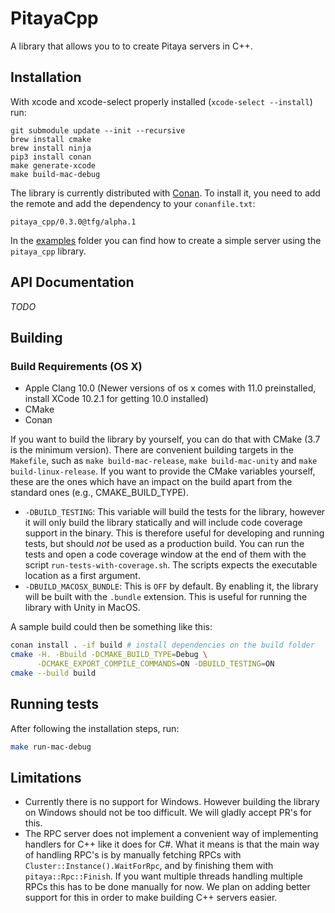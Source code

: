 # PitayaCpp

A library that allows you to to create Pitaya servers in C++.

## Installation
With xcode and xcode-select properly installed (`xcode-select --install`) run:

```
git submodule update --init --recursive
brew install cmake
brew install ninja
pip3 install conan
make generate-xcode
make build-mac-debug
```

The library is currently distributed with [Conan](https://conan.io). To install it, you need to add the remote and add the dependency to your `conanfile.txt`:

```
pitaya_cpp/0.3.0@tfg/alpha.1
```

In the [examples](examples) folder you can find how to create a simple server using the `pitaya_cpp` library.

## API Documentation
*TODO*

## Building

### Build Requirements (OS X)
* Apple Clang 10.0 (Newer versions of os x comes with 11.0 preinstalled, install XCode 10.2.1 for getting 10.0 installed)
* CMake
* Conan

If you want to build the library by yourself, you can do that with CMake (3.7 is the minimum version). There are convenient building targets in the `Makefile`, such as `make build-mac-release`, `make build-mac-unity` and `make build-linux-release`. If you want to provide the CMake variables yourself, these are the ones which have an impact on the build apart from the standard ones (e.g., CMAKE_BUILD_TYPE).

- `-DBUILD_TESTING`: This variable will build the tests for the library, however it will only build the library statically and will include code coverage support in the binary. This is therefore useful for developing and running tests, but should *not* be used as a production build. You can run the tests and open a code coverage window at the end of them with the script `run-tests-with-coverage.sh`. The scripts expects the executable location as a first argument.
- `-DBUILD_MACOSX_BUNDLE`: This is `OFF` by default. By enabling it, the library will be built with the `.bundle` extension. This is useful for running the library with Unity in MacOS.

A sample build could then be something like this:

```bash
conan install . -if build # install dependencies on the build folder
cmake -H. -Bbuild -DCMAKE_BUILD_TYPE=Debug \
      -DCMAKE_EXPORT_COMPILE_COMMANDS=ON -DBUILD_TESTING=ON
cmake --build build
```

## Running tests
After following the installation steps, run:

```bash
make run-mac-debug
```

## Limitations
- Currently there is no support for Windows. However building the library on Windows should not be too difficult. We will gladly accept PR's for this.
- The RPC server does not implement a convenient way of implementing handlers for C++ like it does for C#. What it means is that the main way of handling RPC's is by manually fetching RPCs with `Cluster::Instance().WaitForRpc`, and by finishing them with `pitaya::Rpc::Finish`. If you want multiple threads handling multiple RPCs this has to be done manually for now. We plan on adding better support for this in order to make building C++ servers easier.
